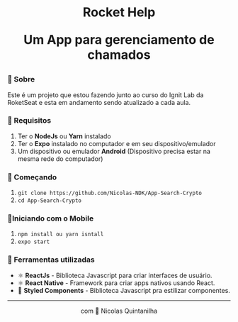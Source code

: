 <h1 align="center">
  Rocket Help
  <p>Um App para gerenciamento de chamados</p>
</h1>


### 📜 Sobre
Este é um projeto que estou fazendo junto ao curso do Ignit Lab da RoketSeat e esta em andamento sendo atualizado a cada aula.

### 🔽 Requisitos
1. Ter o **NodeJs** ou **Yarn** instalado
2. Ter o **Expo** instalado no computador e em seu dispositivo/emulador
3. Um dispositivo ou emulador **Android** (Dispositivo precisa estar na mesma rede do computador)

### :rocket: Começando
1. ``git clone https://github.com/Nicolas-NDK/App-Search-Crypto``
2. ``cd App-Search-Crypto``


### 📱Iniciando com o Mobile 
1. ``npm install ou yarn isntall``
2. ``expo start ``

### 🧰  Ferramentas utilizadas
- ⚛️ **ReactJs** - Biblioteca Javascript para criar interfaces de usuário.
- ⚛️ **React Native** - Framework para criar apps nativos usando React.
- 💅 **Styled Components** - Biblioteca Javascript pra estilizar componentes.

<hr>
<p align="center"> com 💜 Nicolas Quintanilha </p>
